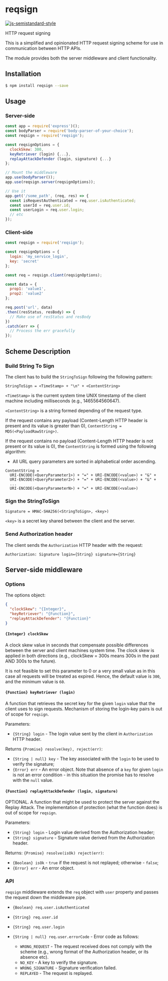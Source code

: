 # reqsign

[![js-semistandard-style](https://img.shields.io/badge/code%20style-semistandard-brightgreen.svg?style=flat-square)](https://github.com/Flet/semistandard)

HTTP request signing

This is a simplified and opinionated HTTP request signing scheme for use in communication between HTTP APIs.

The module provides both the server middleware and client functionality.

## Installation

```bash
$ npm install reqsign --save
```

## Usage

### Server-side

```js
const app = require('express')();
const bodyParser = require('body-parser-of-your-choice');
const reqsign = require('reqsign');

const reqsignOptions = {
  clockSkew: 300,
  keyRetriever (login) {...},
  replayAttackDefender (login, signature) {...}
};

// Mount the middleware
app.use(bodyParser());
app.use(reqsign.server(reqsignOptions));

// Use it
app.get('/some_path', (req, res) => {
  const isRequestAuthenticated = req.user.isAuthenticated;
  const userId = req.user.id;
  const userLogin = req.user.login;
  // etc
});
```

### Client-side

```js
const reqsign = require('reqsign');

const reqsignOptions = {
  login: 'my_service_login',
  key: 'secret'
};

const req = reqsign.client(reqsignOptions);

const data = {
  prop1: 'value1',
  prop2: 'value2'
};

req.post('url', data)
.then((resStatus, resBody) => {
  // Make use of resStatus and resBody
})
.catch(err => {
  // Process the err gracefully
});
```

## Scheme Description

### Build String To Sign

The client has to build the `StringToSign` following the following pattern:

`StringToSign = <TimeStamp> + "\n" + <ContentString>`

`<TimeStamp>` is the current system time UNIX timestamp of the client machine including milliseconds (e.g., 1465564560647).

`<ContentString>` is a string formed depending of the request type.

If the request contains any payload (Content-Length HTTP header is present and its value is greater than 0), `ContentString = MD5(<PayloadRawString>)`.

If the request contains no payload (Content-Length HTTP header is not present or its value is 0), the `ContentString` is formed using the following algorithm:

* All URL query parameters are sorted in alphabetical order ascending.

```
ContentString =
  URI-ENCODE(<QueryParameter1>) + "=" + URI-ENCODE(<value>) + "&" +
  URI-ENCODE(<QueryParameter2>) + "=" + URI-ENCODE(<value>) + "&" +
  ...
  URI-ENCODE(<QueryParameterN>) + "=" + URI-ENCODE(<value>)
```

### Sign the StringToSign

`Signature = HMAC-SHA256(<StringToSign>, <key>)`

`<key>` is a secret key shared between the client and the server.

### Send Authorization header

The client sends the `Authorization` HTTP header with the request:

`Authorization: Signature login={String} signature={String}`

## Server-side middleware

### Options

The options object:

```json
{
  "clockSkew": "{Integer}",
  "keyRetriever": "{Function}",
  "replayAttackDefender": "{Function}"
}
```

#### `{Integer} clockSkew`

A clock skew value in seconds that compensate possible differences between the server and client machines system time. The clock skew is applied in both directions (e.g., clockSkew = 300s means 300s in the past AND 300s to the future).

It is not feasible to set this parameter to 0 or a very small value as in this case all requests will be treated as expired. Hence, the default value is `300`, and the minimum value is `60`.

#### `{Function} keyRetriever (login)`

A function that retrieves the secret key for the given `login` value that the client uses to sign requests. Mechanism of storing the login-key pairs is out of scope for `reqsign`.

Parameters:
* `{String} login` - The login value sent by the client in `Authorization` HTTP header.

Returns `{Promise} resolve(key), reject(err)`:
* `{String | null} key` - The key associated with the `login` to be used to verify the signature;
* `{Error} err` - An error object. Note that absence of a `key` for given `login` is not an error condition - in this situation the promise has to resolve with the `null` value.

#### `{Function} replayAttackDefender (login, signature)`

OPTIONAL. A function that might be used to protect the server against the Replay Attack. The implementation of protection (what the function does) is out of scope for `reqsign`.

Parameters:
* `{String} login` - Login value derived from the Authorization header;
* `{String} signature` - Signature value derived from the Authorization header.

Returns: `{Promise} resolve(isOk) reject(err)`:
* `{Boolean} isOk` - `true` if the request is not replayed; otherwise - `false`;
* `{Error} err` - An error object.

### API

`reqsign` middleware extends the `req` object with `user` property and passes the request down the middleware pipe.

* `{Boolean} req.user.isAuthenticated`

* `{String} req.user.id`

* `{String} req.user.login`

* `{String | null} req.user.errorCode` - Error code as follows:
  * `WRONG_REQUEST` - The request received does not comply with the scheme (e.g., wrong format of the Authorization header, or its absence etc).
  * `NO_KEY` - A key to verify the signature.
  * `WRONG_SIGNATURE` - Signature verification failed.
  * `REPLAYED` - The request is replayed.
